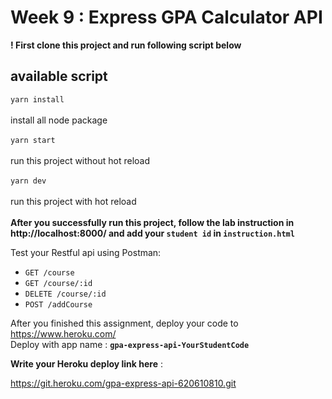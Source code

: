 # Week 9 : Express GPA Calculator API

<b>! First clone this project and run following script below </b>

## available script

`yarn install` <br><br>
install all node package <br><br>
`yarn start`<br><br>
run this project without hot reload<br><br>
`yarn dev` <br><br>
run this project with hot reload
<br><br>
<b>After you successfully run this project, follow the lab instruction in http://localhost:8000/ and add your `student id` in `instruction.html` </b>

Test your Restful api using Postman:
- `GET /course`
- `GET /course/:id`
- `DELETE /course/:id`
- `POST /addCourse`

After you finished this assignment, deploy your code to https://www.heroku.com/ <br>
Deploy with app name : <b>`gpa-express-api-YourStudentCode`</b>

**Write your Heroku deploy link here** : 

https://git.heroku.com/gpa-express-api-620610810.git
